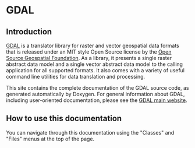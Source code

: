 GDAL
====

Introduction
----

[GDAL](https://gdal.org) is a translator library for raster and
vector geospatial data formats that is released under an MIT style Open
Source license by the
[Open Source Geospatial Foundation](http://www.osgeo.org/).  As a library, it
presents a single raster abstract data model and a single vector abstract data
model to the calling application for all supported formats.  It also comes with
a variety of useful command line utilities for data translation and processing.

This site contains the complete documentation of the GDAL source code, as
generated automatically by Doxygen.  For general information about GDAL,
including user-oriented documentation, please see the
[GDAL main website](https://gdal.org).

How to use this documentation
---

You can navigate through this documentation using the "Classes" and "Files"
menus at the top of the page.
